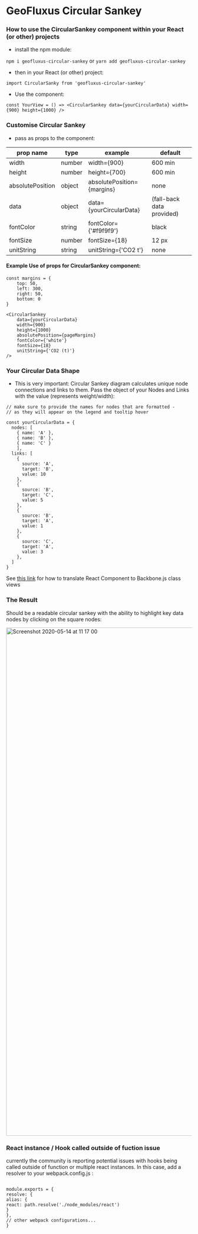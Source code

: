 # GeoFluxus Circular Sankey

### How to use the CircularSankey component within your React (or other) projects

- install the npm module:

`npm i geofluxus-circular-sankey` or `yarn add geofluxus-circular-sankey`

- then in your React (or other) project:

```
import CircularSanky from 'geofluxus-circular-sankey'
```

- Use the component:

```
const YourView = () => <CircularSankey data={yourCircularData} width={900} height={1000} />

```

### Customise Circular Sankey

- pass as props to the component:

| prop name        | type   | example                    | default                   |
| ---------------- | ------ | -------------------------- | ------------------------- |
| width            | number | width={900}                | 600 min                   |
| height           | number | height={700}               | 600 min                   |
| absolutePosition | object | absolutePosition={margins} | none                      |
| data             | object | data={yourCircularData}    | (fall-back data provided) |
| fontColor        | string | fontColor={'#f9f9f9'}      | black                     |
| fontSize         | number | fontSize={18}              | 12 px                     |
| unitString       | string | unitString={'CO2 t'}       | none                      |

#### Example Use of props for CircularSankey component:

```
const margins = {
    top: 50,
    left: 300,
    right: 50,
    bottom: 0
}

<CircularSankey
    data={yourCircularData}
    width={900}
    height={1000}
    absolutePosition={pageMargins}
    fontColor={'white'}
    fontSize={18}
    unitString={'CO2 (t)'}
/>
```

### Your Circular Data Shape

- This is very important: Circular Sankey diagram calculates unique node connections and links to them. Pass the object of your Nodes and Links with the value (represents weight/width):

```
// make sure to provide the names for nodes that are formatted -
// as they will appear on the legend and tooltip hover

const yourCircularData = {
  nodes: [
    { name: 'A' },
    { name: 'B' },
    { name: 'C' }
    ],
  links: [
    {
      source: 'A',
      target: 'B',
      value: 10
    },
    {
      source: 'B',
      target: 'C',
      value: 5
    },
    {
      source: 'B',
      target: 'A',
      value: 1
    },
    {
      source: 'C',
      target: 'A',
      value: 3
    },
  ]
}
```

See [this link](https://blog.engineyard.com/integrating-react-with-backbone) for how to translate React Component to Backbone.js class views

### The Result

Should be a readable circular sankey with the ability to highlight key data nodes by clicking on the square nodes:

<img width="1375" alt="Screenshot 2020-05-14 at 11 17 00" src="https://user-images.githubusercontent.com/30931242/81922788-87130f00-95d4-11ea-8f5f-5948bd63bce0.png">

### React instance / Hook called outside of fuction issue

currently the community is reporting potential issues with hooks being called outside of function or multiple react instances. In this case, add a resolver to your webpack.config.js :

```

module.exports = {
resolve: {
alias: {
react: path.resolve('./node_modules/react')
}
},
// other webpack configurations...
}

```
